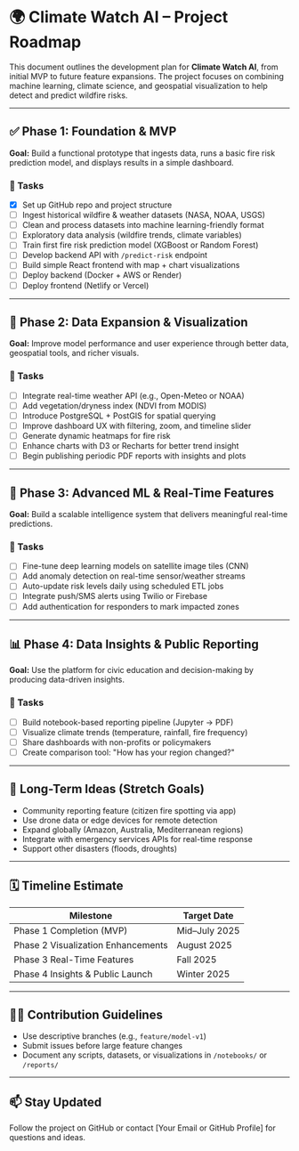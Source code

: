 # 🌍 Climate Watch AI – Project Roadmap

This document outlines the development plan for **Climate Watch AI**, from initial MVP to future feature expansions. The project focuses on combining machine learning, climate science, and geospatial visualization to help detect and predict wildfire risks.

---

## ✅ Phase 1: Foundation & MVP

**Goal:** Build a functional prototype that ingests data, runs a basic fire risk prediction model, and displays results in a simple dashboard.

### 🔹 Tasks
- [x] Set up GitHub repo and project structure
- [ ] Ingest historical wildfire & weather datasets (NASA, NOAA, USGS)
- [ ] Clean and process datasets into machine learning-friendly format
- [ ] Exploratory data analysis (wildfire trends, climate variables)
- [ ] Train first fire risk prediction model (XGBoost or Random Forest)
- [ ] Develop backend API with `/predict-risk` endpoint
- [ ] Build simple React frontend with map + chart visualizations
- [ ] Deploy backend (Docker + AWS or Render)
- [ ] Deploy frontend (Netlify or Vercel)

---

## 🔁 Phase 2: Data Expansion & Visualization

**Goal:** Improve model performance and user experience through better data, geospatial tools, and richer visuals.

### 🔹 Tasks
- [ ] Integrate real-time weather API (e.g., Open-Meteo or NOAA)
- [ ] Add vegetation/dryness index (NDVI from MODIS)
- [ ] Introduce PostgreSQL + PostGIS for spatial querying
- [ ] Improve dashboard UX with filtering, zoom, and timeline slider
- [ ] Generate dynamic heatmaps for fire risk
- [ ] Enhance charts with D3 or Recharts for better trend insight
- [ ] Begin publishing periodic PDF reports with insights and plots

---

## 🔮 Phase 3: Advanced ML & Real-Time Features

**Goal:** Build a scalable intelligence system that delivers meaningful real-time predictions.

### 🔹 Tasks
- [ ] Fine-tune deep learning models on satellite image tiles (CNN)
- [ ] Add anomaly detection on real-time sensor/weather streams
- [ ] Auto-update risk levels daily using scheduled ETL jobs
- [ ] Integrate push/SMS alerts using Twilio or Firebase
- [ ] Add authentication for responders to mark impacted zones

---

## 📊 Phase 4: Data Insights & Public Reporting

**Goal:** Use the platform for civic education and decision-making by producing data-driven insights.

### 🔹 Tasks
- [ ] Build notebook-based reporting pipeline (Jupyter → PDF)
- [ ] Visualize climate trends (temperature, rainfall, fire frequency)
- [ ] Share dashboards with non-profits or policymakers
- [ ] Create comparison tool: "How has your region changed?"

---

## 🤝 Long-Term Ideas (Stretch Goals)

- Community reporting feature (citizen fire spotting via app)
- Use drone data or edge devices for remote detection
- Expand globally (Amazon, Australia, Mediterranean regions)
- Integrate with emergency services APIs for real-time response
- Support other disasters (floods, droughts)

---

## 🗓️ Timeline Estimate

| Milestone | Target Date |
|-----------|-------------|
| Phase 1 Completion (MVP) | Mid–July 2025 |
| Phase 2 Visualization Enhancements | August 2025 |
| Phase 3 Real-Time Features | Fall 2025 |
| Phase 4 Insights & Public Launch | Winter 2025 |

---

## 🧑‍💻 Contribution Guidelines

- Use descriptive branches (e.g., `feature/model-v1`)
- Submit issues before large feature changes
- Document any scripts, datasets, or visualizations in `/notebooks/` or `/reports/`

---

## 📫 Stay Updated

Follow the project on GitHub or contact [Your Email or GitHub Profile] for questions and ideas.

